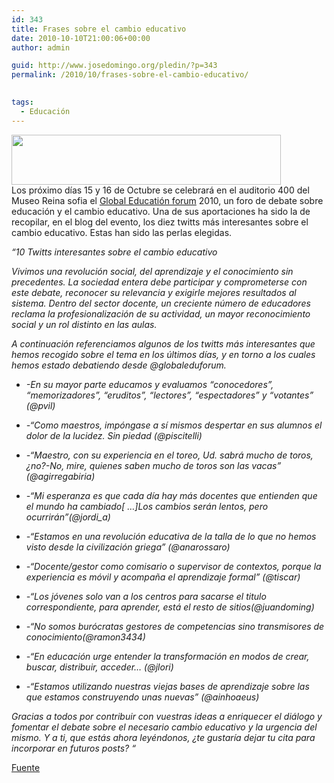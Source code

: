 ```yaml
---
id: 343
title: Frases sobre el cambio educativo
date: 2010-10-10T21:00:06+00:00
author: admin

guid: http://www.josedomingo.org/pledin/?p=343
permalink: /2010/10/frases-sobre-el-cambio-educativo/

  
tags:
  - Educación
---
```

<img class="aligncenter" title="edu" src="http://3.bp.blogspot.com/_z9r1b18T7p8/TIjdqeFLdsI/AAAAAAAAADE/ooecPl9FOrg/S1600-R/cabecerablog.png" alt="" width="431" height="80" />

<div>
  Los próximo días 15 y 16 de Octubre se celebrará en el auditorio 400 del Museo Reina sofia el <a href="http://globaleducationforum.blogspot.com/" target="_blank">Global Educatión forum</a> 2010, un foro de debate sobre educación y el cambio educativo. Una de sus aportaciones ha sido la de recopilar, en el blog del evento, los diez twitts más interesantes sobre el cambio educativo. Estas han sido las perlas elegidas.
</div>

<div>
</div>

<div>
  <p>
    <em>&#8220;10 Twitts interesantes sobre el cambio educativo</em>
  </p>
</div>

<div>
  <p>
    <em>Vivimos una revolución social, del aprendizaje y el conocimiento sin precedentes. La sociedad entera debe participar y comprometerse con este debate, reconocer su relevancia y exigirle mejores resultados al sistema. Dentro del sector docente, un creciente número de educadores reclama la profesionalización de su actividad, un mayor reconocimiento social y un rol distinto en las aulas.</em>
  </p>
</div>

<div>
  <p>
    <em>A continuación referenciamos algunos de los twitts más interesantes que hemos recogido sobre el tema en los últimos días, y en torno a los cuales hemos estado debatiendo desde @globaleduforum.</em>
  </p>
</div>

<div>
  <ul>
    <li>
      <em>-En su mayor parte educamos y evaluamos &#8220;conocedores&#8221;, &#8220;memorizadores&#8221;, &#8220;eruditos&#8221;, &#8220;lectores&#8221;, &#8220;espectadores&#8221; y &#8220;votantes&#8221; (@pvil)</em>
    </li>
  </ul>
</div>

<div>
  <ul>
    <li>
      <em>-&#8220;Como maestros, impóngase a sí mismos despertar en sus alumnos el dolor de la lucidez. Sin piedad (@piscitelli)</em>
    </li>
  </ul>
</div>

<div>
  <ul>
    <li>
      <em>-&#8220;Maestro, con su experiencia en el toreo, Ud. sabrá mucho de toros, ¿no?-No, mire, quienes saben mucho de toros son las vacas&#8221; (@agirregabiria)</em>
    </li>
  </ul>
</div>

<div>
  <ul>
    <li>
      <em>-&#8220;Mi esperanza es que cada día hay más docentes que entienden que el mundo ha cambiado[ &#8230;]Los cambios serán lentos, pero ocurrirán&#8221;(@jordi_a)</em>
    </li>
  </ul>
</div>

<div>
  <ul>
    <li>
      <em>-&#8220;Estamos en una revolución educativa de la talla de lo que no hemos visto desde la civilización griega&#8221; (@anarossaro)</em>
    </li>
  </ul>
</div>

<div>
  <ul>
    <li>
      <em>-&#8220;Docente/gestor como comisario o supervisor de contextos, porque la experiencia es móvil y acompaña el aprendizaje formal&#8221; (@tiscar)</em>
    </li>
  </ul>
</div>

<div>
  <ul>
    <li>
      <em>-&#8220;Los jóvenes solo van a los centros para sacarse el titulo correspondiente, para aprender, está el resto de sitios(@juandoming)</em>
    </li>
  </ul>
</div>

<div>
  <ul>
    <li>
      <em>-&#8220;No somos burócratas gestores de competencias sino transmisores de conocimiento(@ramon3434)</em>
    </li>
  </ul>
</div>

<div>
  <ul>
    <li>
      <em>-&#8220;En educación urge entender la transformación en modos de crear, buscar, distribuir, acceder&#8230; (@jlori)</em>
    </li>
  </ul>
</div>

<div>
  <ul>
    <li>
      <em>-&#8220;Estamos utilizando nuestras viejas bases de aprendizaje sobre las que estamos construyendo unas nuevas&#8221; (@ainhoaeus)</em>
    </li>
  </ul>
</div>

<div>
  <p>
    <em>Gracias a todos por contribuir con vuestras ideas a enriquecer el diálogo y fomentar el debate sobre el necesario cambio educativo y la urgencia del mismo. Y a ti, que estás ahora leyéndonos, ¿te gustaría dejar tu cita para incorporar en futuros posts? &#8220;</em>
  </p>
  
  <p>
    <a href="http://villaves56.blogspot.com/2010/10/frases-sobre-el-cambio-educativo.html?utm_source=feedburner&utm_medium=feed&utm_campaign=Feed%3A+villaves56+%28Educaci%C3%B3n+tecnol%C3%B3gica%29&utm_content=Google+Reader">Fuente</a><em><br /> </em>
  </p>
</div>

<!-- AddThis Advanced Settings generic via filter on the_content -->

<!-- AddThis Share Buttons generic via filter on the_content -->